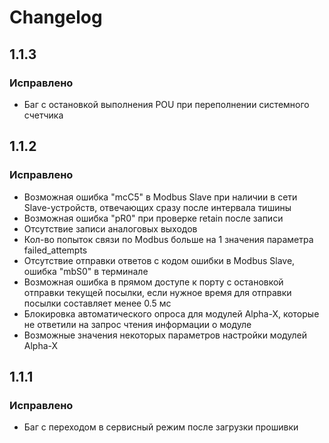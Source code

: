 # Changelog

## 1.1.3

### Исправлено

- Баг с остановкой выполнения POU при переполнении системного счетчика

## 1.1.2

### Исправлено

- Возможная ошибка "mcC5" в Modbus Slave при наличии в сети Slave-устройств, отвечающих сразу после интервала тишины
- Возможная ошибка "pR0" при проверке retain после записи
- Отсутствие записи аналоговых выходов
- Кол-во попыток связи по Modbus больше на 1 значения параметра failed_attempts
- Отсутствие отправки ответов с кодом ошибки в Modbus Slave, ошибка "mbS0" в терминале
- Возможная ошибка в прямом доступе к порту с остановкой отправки текущей посылки, если нужное время для отправки посылки составляет менее 0.5 мс
- Блокировка автоматического опроса для модулей Alpha-X, которые не ответили на запрос чтения информации о модуле
- Возможные значения некоторых параметров настройки модулей Alpha-X

## 1.1.1

### Исправлено

- Баг с переходом в сервисный режим после загрузки прошивки
